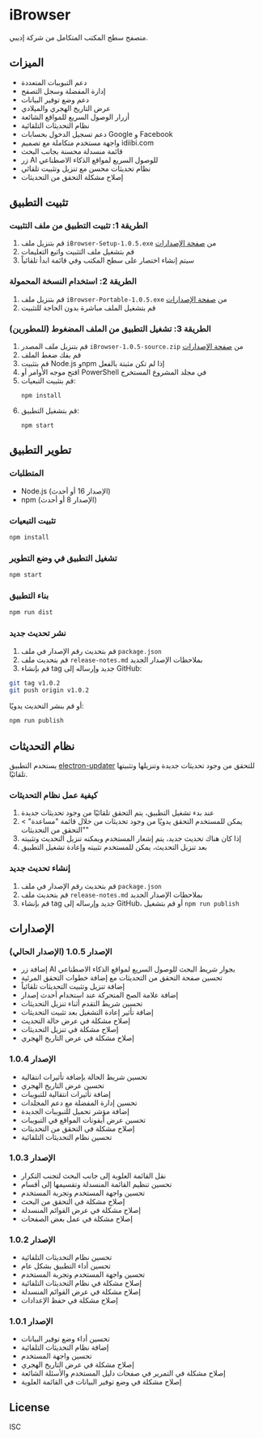 # iBrowser

متصفح سطح المكتب المتكامل من شركة إديبي.

## الميزات

- دعم التبويبات المتعددة
- إدارة المفضلة وسجل التصفح
- دعم وضع توفير البيانات
- عرض التاريخ الهجري والميلادي
- أزرار الوصول السريع للمواقع الشائعة
- نظام التحديثات التلقائية
- دعم تسجيل الدخول بحسابات Google و Facebook
- واجهة مستخدم متكاملة مع تصميم idiibi.com
- قائمة منسدلة محسنة بجانب البحث
- زر AI للوصول السريع لمواقع الذكاء الاصطناعي
- نظام تحديثات محسن مع تنزيل وتثبيت تلقائي
- إصلاح مشكلة التحقق من التحديثات

## تثبيت التطبيق

### الطريقة 1: تثبيت التطبيق من ملف التثبيت
1. قم بتنزيل ملف `iBrowser-Setup-1.0.5.exe` من [صفحة الإصدارات](https://github.com/idiibigu/iBrowser-/releases)
2. قم بتشغيل ملف التثبيت واتبع التعليمات
3. سيتم إنشاء اختصار على سطح المكتب وفي قائمة ابدأ تلقائياً

### الطريقة 2: استخدام النسخة المحمولة
1. قم بتنزيل ملف `iBrowser-Portable-1.0.5.exe` من [صفحة الإصدارات](https://github.com/idiibigu/iBrowser-/releases)
2. قم بتشغيل الملف مباشرة بدون الحاجة للتثبيت

### الطريقة 3: تشغيل التطبيق من الملف المضغوط (للمطورين)
1. قم بتنزيل ملف المصدر `iBrowser-1.0.5-source.zip` من [صفحة الإصدارات](https://github.com/idiibigu/iBrowser-/releases)
2. قم بفك ضغط الملف
3. قم بتثبيت Node.js وnpm إذا لم تكن مثبتة بالفعل
4. افتح موجه الأوامر أو PowerShell في مجلد المشروع المستخرج
5. قم بتثبيت التبعيات:
   ```
   npm install
   ```
6. قم بتشغيل التطبيق:
   ```
   npm start
   ```

## تطوير التطبيق

### المتطلبات

- Node.js (الإصدار 16 أو أحدث)
- npm (الإصدار 8 أو أحدث)

### تثبيت التبعيات

```bash
npm install
```

### تشغيل التطبيق في وضع التطوير

```bash
npm start
```

### بناء التطبيق

```bash
npm run dist
```

### نشر تحديث جديد

1. قم بتحديث رقم الإصدار في ملف `package.json`
2. قم بتحديث ملف `release-notes.md` بملاحظات الإصدار الجديد
3. قم بإنشاء tag جديد وإرساله إلى GitHub:

```bash
git tag v1.0.2
git push origin v1.0.2
```

أو قم بنشر التحديث يدويًا:

```bash
npm run publish
```

## نظام التحديثات

يستخدم التطبيق [electron-updater](https://www.electron.build/auto-update) للتحقق من وجود تحديثات جديدة وتنزيلها وتثبيتها تلقائيًا.

### كيفية عمل نظام التحديثات

1. عند بدء تشغيل التطبيق، يتم التحقق تلقائيًا من وجود تحديثات جديدة
2. يمكن للمستخدم التحقق يدويًا من وجود تحديثات من خلال قائمة "مساعدة" > "التحقق من التحديثات"
3. إذا كان هناك تحديث جديد، يتم إشعار المستخدم ويمكنه تنزيل التحديث وتثبيته
4. بعد تنزيل التحديث، يمكن للمستخدم تثبيته وإعادة تشغيل التطبيق

### إنشاء تحديث جديد

1. قم بتحديث رقم الإصدار في ملف `package.json`
2. قم بتحديث ملف `release-notes.md` بملاحظات الإصدار الجديد
3. قم بإنشاء tag جديد وإرساله إلى GitHub، أو قم بتشغيل `npm run publish`

## الإصدارات

### الإصدار 1.0.5 (الإصدار الحالي)
- إضافة زر AI بجوار شريط البحث للوصول السريع لمواقع الذكاء الاصطناعي
- تحسين صفحة التحقق من التحديثات مع إضافة خطوات التحقق المرئية
- إضافة تنزيل وتثبيت التحديثات تلقائياً
- إضافة علامة الصح المتحركة عند استخدام أحدث إصدار
- تحسين شريط التقدم أثناء تنزيل التحديثات
- إضافة تأثير إعادة التشغيل بعد تثبيت التحديثات
- إصلاح مشكلة في عرض حالة التحديث
- إصلاح مشكلة في تنزيل التحديثات
- إصلاح مشكلة في عرض التاريخ الهجري

### الإصدار 1.0.4
- تحسين شريط الحالة بإضافة تأثيرات انتقالية
- تحسين عرض التاريخ الهجري
- إضافة تأثيرات انتقالية للتبويبات
- تحسين إدارة المفضلة مع دعم المجلدات
- إضافة مؤشر تحميل للتبويبات الجديدة
- تحسين عرض أيقونات المواقع في التبويبات
- إصلاح مشكلة في التحقق من التحديثات
- تحسين نظام التحديثات التلقائية

### الإصدار 1.0.3
- نقل القائمة العلوية إلى جانب البحث لتجنب التكرار
- تحسين تنظيم القائمة المنسدلة وتقسيمها إلى أقسام
- تحسين واجهة المستخدم وتجربة المستخدم
- إصلاح مشكلة في التحقق من البحث
- إصلاح مشكلة في عرض القوائم المنسدلة
- إصلاح مشكلة في عمل بعض الصفحات

### الإصدار 1.0.2
- تحسين نظام التحديثات التلقائية
- تحسين أداء التطبيق بشكل عام
- تحسين واجهة المستخدم وتجربة المستخدم
- إصلاح مشكلة في نظام التحديثات التلقائية
- إصلاح مشكلة في عرض القوائم المنسدلة
- إصلاح مشكلة في حفظ الإعدادات

### الإصدار 1.0.1
- تحسين أداء وضع توفير البيانات
- إضافة نظام التحديثات التلقائية
- تحسين واجهة المستخدم
- إصلاح مشكلة في عرض التاريخ الهجري
- إصلاح مشكلة في التمرير في صفحات دليل المستخدم والأسئلة الشائعة
- إصلاح مشكلة في وضع توفير البيانات في القائمة العلوية

## License

ISC
